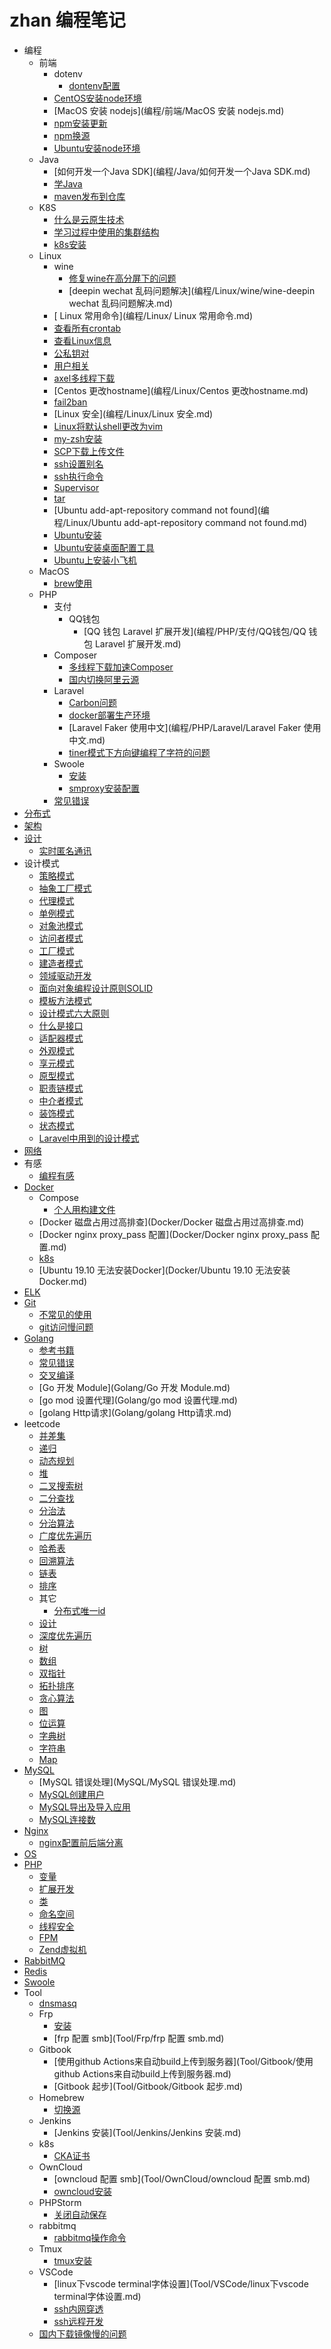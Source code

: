 # zhan 编程笔记

- 编程
  - 前端
    - dotenv
      * [dontenv配置](编程/前端/dotenv/dontenv配置.md)
    * [CentOS安装node环境](编程/前端/CentOS安装node环境.md)
    * [MacOS 安装 nodejs](编程/前端/MacOS 安装 nodejs.md)
    * [npm安装更新](编程/前端/npm安装更新.md)
    * [npm换源](编程/前端/npm换源.md)
    * [Ubuntu安装node环境](编程/前端/Ubuntu安装node环境.md)
  - Java
    * [如何开发一个Java SDK](编程/Java/如何开发一个Java SDK.md)
    * [学Java](编程/Java/学Java.md)
    * [maven发布到仓库](编程/Java/maven发布到仓库.md)
  - K8S
    * [什么是云原生技术](编程/K8S/什么是云原生技术.md)
    * [学习过程中使用的集群结构](编程/K8S/学习过程中使用的集群结构.md)
    * [k8s安装](编程/K8S/k8s安装.md)
  - Linux
    - wine
      * [修复wine在高分屏下的问题](编程/Linux/wine/修复wine在高分屏下的问题.md)
      * [deepin wechat 乱码问题解决](编程/Linux/wine/wine-deepin wechat 乱码问题解决.md)
    * [ Linux 常用命令](编程/Linux/ Linux 常用命令.md)
    * [查看所有crontab](编程/Linux/查看所有crontab.md)
    * [查看Linux信息](编程/Linux/查看Linux信息.md)
    * [公私钥对](编程/Linux/公私钥对.md)
    * [用户相关](编程/Linux/用户相关.md)
    * [axel多线程下载](编程/Linux/axel多线程下载.md)
    * [Centos 更改hostname](编程/Linux/Centos 更改hostname.md)
    * [fail2ban](编程/Linux/fail2ban.md)
    * [Linux 安全](编程/Linux/Linux 安全.md)
    * [Linux将默认shell更改为vim](编程/Linux/Linux将默认shell更改为vim.md)
    * [my-zsh安装](编程/Linux/oh-my-zsh安装.md)
    * [SCP下载上传文件](编程/Linux/SCP下载上传文件.md)
    * [ssh设置别名](编程/Linux/ssh设置别名.md)
    * [ssh执行命令](编程/Linux/ssh执行命令.md)
    * [Supervisor](编程/Linux/Supervisor.md)
    * [tar](编程/Linux/tar.md)
    * [Ubuntu add-apt-repository command not found](编程/Linux/Ubuntu add-apt-repository command not found.md)
    * [Ubuntu安装](编程/Linux/Ubuntu安装.md)
    * [Ubuntu安装桌面配置工具](编程/Linux/Ubuntu安装桌面配置工具.md)
    * [Ubuntu上安装小飞机](编程/Linux/Ubuntu上安装小飞机.md)
  - MacOS
    * [brew使用](编程/MacOS/brew使用.md)
  - PHP
    - 支付
      - QQ钱包
        * [QQ 钱包 Laravel 扩展开发](编程/PHP/支付/QQ钱包/QQ 钱包 Laravel 扩展开发.md)
    - Composer
      * [多线程下载加速Composer](编程/PHP/Composer/多线程下载加速Composer.md)
      * [国内切换阿里云源](编程/PHP/Composer/国内切换阿里云源.md)
    - Laravel
      * [Carbon问题](编程/PHP/Laravel/Carbon问题.md)
      * [docker部署生产环境](编程/PHP/Laravel/docker部署生产环境.md)
      * [Laravel Faker 使用中文](编程/PHP/Laravel/Laravel Faker 使用中文.md)
      * [tiner模式下方向键编程了字符的问题](编程/PHP/Laravel/tiner模式下方向键编程了字符的问题.md)
    - Swoole
      * [安装](编程/PHP/Swoole/安装.md)
      * [smproxy安装配置](编程/PHP/Swoole/smproxy安装配置.md)
    * [常见错误](编程/PHP/常见错误.md)
- [分布式](分布式/分布式.md)
- [架构](架构/架构.md)
- [设计](设计/设计.md)
  * [实时匿名通讯](设计/实时匿名通讯.md)
- 设计模式
  * [策略模式](设计模式/策略模式.md)
  * [抽象工厂模式](设计模式/抽象工厂模式.md)
  * [代理模式](设计模式/代理模式.md)
  * [单例模式](设计模式/单例模式.md)
  * [对象池模式](设计模式/对象池模式.md)
  * [访问者模式](设计模式/访问者模式.md)
  * [工厂模式](设计模式/工厂模式.md)
  * [建造者模式](设计模式/建造者模式.md)
  * [领域驱动开发](设计模式/领域驱动开发.md)
  * [面向对象编程设计原则SOLID](设计模式/面向对象编程设计原则SOLID.md)
  * [模板方法模式](设计模式/模板方法模式.md)
  * [设计模式六大原则](设计模式/设计模式六大原则.md)
  * [什么是接口](设计模式/什么是接口.md)
  * [适配器模式](设计模式/适配器模式.md)
  * [外观模式](设计模式/外观模式.md)
  * [享元模式](设计模式/享元模式.md)
  * [原型模式](设计模式/原型模式.md)
  * [职责链模式](设计模式/职责链模式.md)
  * [中介者模式](设计模式/中介者模式.md)
  * [装饰模式](设计模式/装饰模式.md)
  * [状态模式](设计模式/状态模式.md)
  * [Laravel中用到的设计模式](设计模式/Laravel中用到的设计模式.md)
- [网络](网络/网络.md)
- 有感
  * [编程有感](有感/编程有感.md)
- [Docker](Docker/Docker.md)
  - Compose
    * [个人用构建文件](Docker/Docker-Compose/个人用构建文件.md)
  * [Docker 磁盘占用过高排查](Docker/Docker 磁盘占用过高排查.md)
  * [Docker nginx proxy_pass 配置](Docker/Docker nginx proxy_pass 配置.md)
  * [k8s](Docker/k8s.md)
  * [Ubuntu 19.10 无法安装Docker](Docker/Ubuntu 19.10 无法安装Docker.md)
- [ELK](ELK/ELK.md)
- [Git](Git/Git.md)
  * [不常见的使用](Git/不常见的使用.md)
  * [git访问慢问题](Git/git访问慢问题.md)
- [Golang](Golang/Golang.md)
  * [参考书籍](Golang/参考书籍.md)
  * [常见错误](Golang/常见错误.md)
  * [交叉编译](Golang/交叉编译.md)
  * [Go 开发 Module](Golang/Go 开发 Module.md)
  * [go mod 设置代理](Golang/go mod 设置代理.md)
  * [golang Http请求](Golang/golang Http请求.md)
- leetcode
  - [并差集](leetcode/并差集/并差集.md)
  - [递归](leetcode/递归/递归.md)
  - [动态规划](leetcode/动态规划/动态规划.md)
  - [堆](leetcode/堆/堆.md)
  - [二叉搜索树](leetcode/二叉搜索树/二叉搜索树.md)
  - [二分查找](leetcode/二分查找/二分查找.md)
  - [分治法](leetcode/分治法/分治法.md)
  - [分治算法](leetcode/分治算法/分治算法.md)
  - [广度优先遍历](leetcode/广度优先遍历/广度优先遍历.md)
  - [哈希表](leetcode/哈希表/哈希表.md)
  - [回溯算法](leetcode/回溯算法/回溯算法.md)
  - [链表](leetcode/链表/链表.md)
  - [排序](leetcode/排序/排序.md)
  - 其它
    * [分布式唯一id](leetcode/其它/分布式唯一id.md)
  - [设计](leetcode/设计/设计.md)
  - [深度优先遍历](leetcode/深度优先遍历/深度优先遍历.md)
  - [树](leetcode/树/树.md)
  - [数组](leetcode/数组/数组.md)
  - [双指针](leetcode/双指针/双指针.md)
  - [拓扑排序](leetcode/拓扑排序/拓扑排序.md)
  - [贪心算法](leetcode/贪心算法/贪心算法.md)
  - [图](leetcode/图/图.md)
  - [位运算](leetcode/位运算/位运算.md)
  - [字典树](leetcode/字典树/字典树.md)
  - [字符串](leetcode/字符串/字符串.md)
  - [Map](leetcode/Map/Map.md)
- [MySQL](MySQL/MySQL.md)
  * [MySQL 错误处理](MySQL/MySQL 错误处理.md)
  * [MySQL创建用户](MySQL/MySQL创建用户.md)
  * [MySQL导出及导入应用](MySQL/MySQL导出及导入应用.md)
  * [MySQL连接数](MySQL/MySQL连接数.md)
- [Nginx](Nginx/Nginx.md)
  * [nginx配置前后端分离](Nginx/nginx配置前后端分离.md)
- [OS](OS/OS.md)
- [PHP](PHP/PHP.md)
  * [变量](PHP/变量.md)
  * [扩展开发](PHP/扩展开发.md)
  * [类](PHP/类.md)
  * [命名空间](PHP/命名空间.md)
  * [线程安全](PHP/线程安全.md)
  * [FPM](PHP/FPM.md)
  * [Zend虚拟机](PHP/Zend虚拟机.md)
- [RabbitMQ](RabbitMQ/RabbitMQ.md)
- [Redis](Redis/Redis.md)
- [Swoole](Swoole/Swoole.md)
- Tool
  - [dnsmasq](Tool/dnsmasq/dnsmasq.md)
  - Frp
    * [安装](Tool/Frp/安装.md)
    * [frp 配置 smb](Tool/Frp/frp 配置 smb.md)
  - Gitbook
    * [使用github Actions来自动build上传到服务器](Tool/Gitbook/使用github Actions来自动build上传到服务器.md)
    * [Gitbook 起步](Tool/Gitbook/Gitbook 起步.md)
  - Homebrew
    * [切换源](Tool/Homebrew/切换源.md)
  - Jenkins
    * [Jenkins 安装](Tool/Jenkins/Jenkins 安装.md)
  - k8s
    * [CKA证书](Tool/k8s/CKA证书.md)
  - OwnCloud
    * [owncloud 配置 smb](Tool/OwnCloud/owncloud 配置 smb.md)
    * [owncloud安装](Tool/OwnCloud/owncloud安装.md)
  - PHPStorm
    * [关闭自动保存](Tool/PHPStorm/关闭自动保存.md)
  - rabbitmq
    * [rabbitmq操作命令](Tool/rabbitmq/rabbitmq操作命令.md)
  - Tmux
    * [tmux安装](Tool/Tmux/tmux安装.md)
  - VSCode
    * [linux下vscode terminal字体设置](Tool/VSCode/linux下vscode terminal字体设置.md)
    * [ssh内网穿透](Tool/VSCode/ssh内网穿透.md)
    * [ssh远程开发](Tool/VSCode/ssh远程开发.md)
  * [国内下载镜像慢的问题](Tool/国内下载镜像慢的问题.md)
